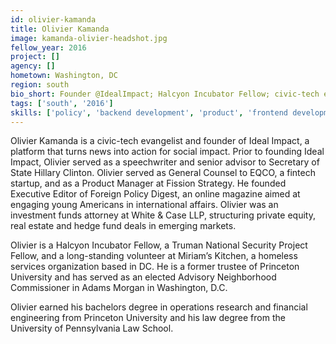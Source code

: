 ```yaml
---
id: olivier-kamanda
title: Olivier Kamanda
image: kamanda-olivier-headshot.jpg
fellow_year: 2016
project: []
agency: []
hometown: Washington, DC
region: south
bio_short: Founder @IdealImpact; Halcyon Incubator Fellow; civic-tech evangelist; PM @FissionStrategy; Sec of State speechwriter; Princeton & UPenn Law.
tags: ['south', '2016']
skills: ['policy', 'backend development', 'product', 'frontend development', 'communications', 'digital']
---
```


 Olivier Kamanda is a civic-tech evangelist and founder of Ideal Impact, a platform that turns news into action for social impact. Prior to founding Ideal Impact, Olivier served as a speechwriter and senior advisor to Secretary of State Hillary Clinton. Olivier served as General Counsel to EQCO, a fintech startup, and as a Product Manager at Fission Strategy. He founded Executive Editor of Foreign Policy Digest, an online magazine aimed at engaging young Americans in international affairs. Olivier was an investment funds attorney at White & Case LLP, structuring private equity, real estate and hedge fund deals in emerging markets.


Olivier is a Halcyon Incubator Fellow, a Truman National Security Project Fellow, and a long-standing volunteer at Miriam’s Kitchen, a homeless services organization based in DC.  He is a former trustee of Princeton University and has served as an elected Advisory Neighborhood Commissioner in Adams Morgan in Washington, D.C.

Olivier earned his bachelors degree in operations research and financial engineering from Princeton University and his law degree from the University of Pennsylvania Law School.
